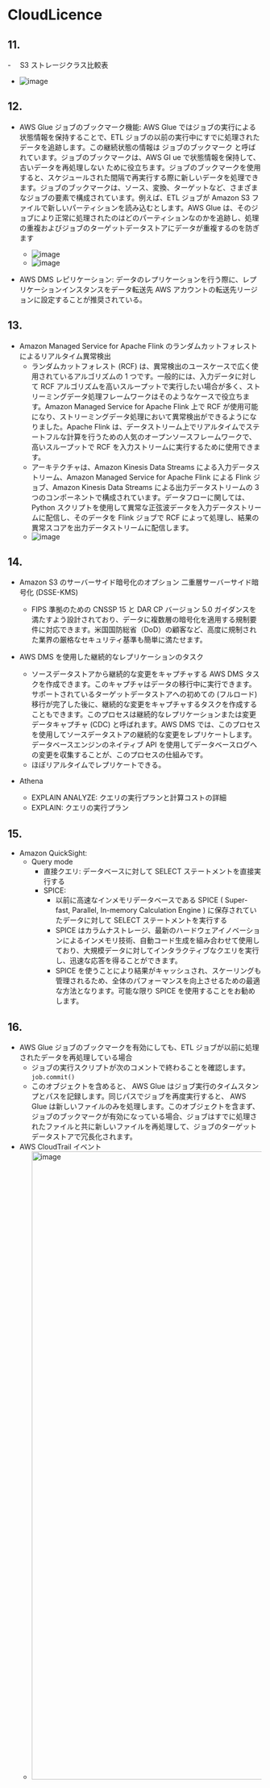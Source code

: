 # CloudLicence

## 11.

-　 S3 ストレージクラス比較表

- ![image](https://github.com/user-attachments/assets/2786bd2a-6abd-48e3-85b1-eb46828b61b9)

## 12.

- AWS Glue ジョブのブックマーク機能: AWS Glue ではジョブの実行による状態情報を保持することで、ETL ジョブの以前の実行中にすでに処理されたデータを追跡します。この継続状態の情報は ジョブのブックマーク と呼ばれています。ジョブのブックマークは、AWS GI
  ue で状態情報を保持して、古いデータを再処理しない ために役立ちます。ジョブのブックマークを使用すると、スケジュールされた間隔で再実行する際に新しいデータを処理できます。ジョブのブックマークは、ソース、変換、ターゲットなど、さまざまなジョブの要素で構成されています。例えば、ETL ジョブが Amazon S3 ファイルで新しいパーティションを読み込むとします。AWS Glue は、そのジョブにより正常に処理されたのはどのパーティションなのかを追跡し、処理の重複およびジョブのターゲットデータストアにデータが重複するのを防ぎます

  - ![image](https://github.com/user-attachments/assets/81c896db-06cc-4d8e-b9f0-b7eeb025a7f8)
  - ![image](https://github.com/user-attachments/assets/20cbf9d2-6db6-4d18-8a10-65009be5a973)

- AWS DMS レピリケーション: データのレプリケーションを行う際に、レプリケーションインスタンスをデータ転送先 AWS アカウントの転送先リージョンに設定することが推奨されている。

## 13.

- Amazon Managed Service for Apache Flink のランダムカットフォレストによるリアルタイム異常検出
  - ランダムカットフォレスト (RCF) は、異常検出のユースケースで広く使用されているアルゴリズムの 1 つです。一般的には、入力データに対して RCF アルゴリズムを高いスループットで実行したい場合が多く、ストリーミングデータ処理フレームワークはそのようなケースで役立ちます。Amazon Managed Service for Apache Flink 上で RCF が使用可能になり、ストリーミングデータ処理において異常検出ができるようになりました。Apache Flink は、データストリーム上でリアルタイムでステートフルな計算を行うための人気のオープンソースフレームワークで、高いスループットで RCF を入力ストリームに実行するために使用できます。
  - アーキテクチャは、Amazon Kinesis Data Streams による入力データストリーム、Amazon Managed Service for Apache Flink による Flink ジョブ、Amazon Kinesis Data Streams による出力データストリームの 3 つのコンポーネントで構成されています。データフローに関しては、Python スクリプトを使用して異常な正弦波データを入力データストリームに配信し、そのデータを Flink ジョブで RCF によって処理し、結果の異常スコアを出力データストリームに配信します。
  - ![image](https://github.com/user-attachments/assets/c08270da-43f0-41e0-9a6c-e16103bdcb54)

## 14.

- Amazon S3 のサーバーサイド暗号化のオプション 二重層サーバーサイド暗号化 (DSSE-KMS)
  - FIPS 準拠のための CNSSP 15 と DAR CP バージョン 5.0 ガイダンスを満たすよう設計されており、データに複数層の暗号化を適用する規制要件に対応できます。米国国防総省（DoD）の顧客など、高度に規制された業界の厳格なセキュリティ基準も簡単に満たせます。
- AWS DMS を使用した継続的なレプリケーションのタスク

  - ソースデータストアから継続的な変更をキャプチャする AWS DMS タスクを作成できます。このキャプチャはデータの移行中に実行できます。サポートされているターゲットデータストアへの初めての (フルロード) 移行が完了した後に、継続的な変更をキャプチャするタスクを作成することもできます。このプロセスは継続的なレプリケーションまたは変更データキャプチャ (CDC) と呼ばれます。AWS DMS では、このプロセスを使用してソースデータストアの継続的な変更をレプリケートします。データベースエンジンのネイティブ API を使用してデータベースログへの変更を収集することが、このプロセスの仕組みです。
  - ほぼリアルタイムでレプリケートできる。

- Athena
  - EXPLAIN ANALYZE: クエリの実行プランと計算コストの詳細
  - EXPLAIN: クエリの実行プラン

## 15.

- Amazon QuickSight:
  - Query mode
    - 直接クエリ: データベースに対して SELECT ステートメントを直接実行する
    - SPICE:
      - 以前に高速なインメモリデータベースである SPICE ( Super-fast, Parallel, In-memory Calculation Engine ) に保存されていたデータに対して SELECT ステートメントを実行する
      - SPICE はカラムナストレージ、最新のハードウェアイノベーションによるインメモリ技術、自動コード生成を組み合わせて使用しており、大規模データに対してインタラクティブなクエリを実行し、迅速な応答を得ることができます。
      - SPICE を使うことにより結果がキャッシュされ、スケーリングも管理されるため、全体のパフォーマンスを向上させるための最適な方法となります。可能な限り SPICE を使用することをお勧めします。

## 16.

- AWS Glue ジョブのブックマークを有効にしても、ETL ジョブが以前に処理されたデータを再処理している場合
  - ジョブの実行スクリプトが次のコメントで終わることを確認します。`job.commit()`
  - このオブジェクトを含めると、 AWS Glue はジョブ実行のタイムスタンプとパスを記録します。同じパスでジョブを再度実行すると、 AWS Glue は新しいファイルのみを処理します。このオブジェクトを含まず、ジョブのブックマークが有効になっている場合、ジョブはすでに処理されたファイルと共に新しいファイルを再処理して、ジョブのターゲットデータストアで冗長化されます。
- AWS CloudTrail イベント
  - <img width="1245" alt="image" src="https://github.com/user-attachments/assets/eb64fa55-9941-4e77-97b9-b86252960f96">
